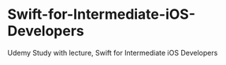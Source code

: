 # Swift-for-Intermediate-iOS-Developers
Udemy Study with lecture, Swift for Intermediate iOS Developers 
